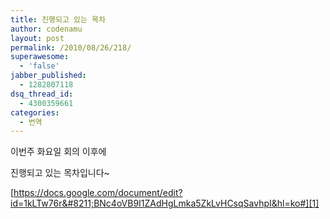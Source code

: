 ```yaml
---
title: 진행되고 있는 목차
author: codenamu
layout: post
permalink: /2010/08/26/218/
superawesome:
  - 'false'
jabber_published:
  - 1282807118
dsq_thread_id:
  - 4300359661
categories:
  - 번역
---
```

이번주 화요일 회의 이후에

진행되고 있는 목차입니다~

[https://docs.google.com/document/edit?id=1kLTw76r&#8211;BNc4oVB9I1ZAdHgLmka5ZkLvHCsqSavhpI&hl=ko#][1]

 [1]: https://docs.google.com/document/edit?id=1kLTw76r--BNc4oVB9I1ZAdHgLmka5ZkLvHCsqSavhpI&hl=ko#